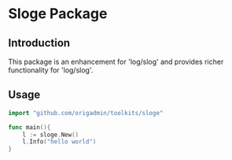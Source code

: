 # Sloge Package

## Introduction

This package is an enhancement for 'log/slog' and provides richer functionality for 'log/slog'.

## Usage

```go
import "github.com/origadmin/toolkits/sloge"

func main(){
    l := sloge.New()
    l.Info("hello world")
}

```